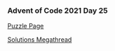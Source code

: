 ### Advent of Code 2021 Day 25

[Puzzle Page](https://adventofcode.com/2021/day/25)

[Solutions Megathread](https://www.reddit.com/r/adventofcode/comments/ro2uav/2021_day_25_solutions/)
